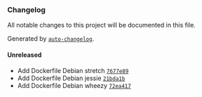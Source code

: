 ### Changelog
All notable changes to this project will be documented in this file.

Generated by [`auto-changelog`](https://github.com/CookPete/auto-changelog).

#### Unreleased
- Add Dockerfile Debian stretch [`7677e89`](https://github.com/i-eperez/ansible-debian/commit/7677e89dde980406bb3268c2faabc3272e1313d9)
- Add Dockerfile Debian jessie [`21bda1b`](https://github.com/i-eperez/ansible-debian/commit/21bda1b0f0bd9f4092327b34293c7d4660a4381b)
- Add Dockerfile Debian wheezy [`72ea417`](https://github.com/i-eperez/ansible-debian/commit/72ea417269b344bb99f0302bad2877be58a29788)

